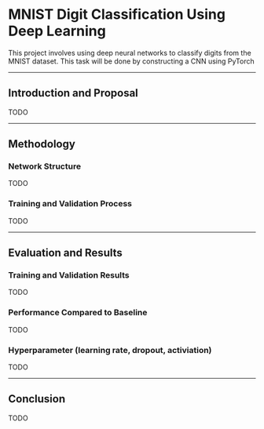 # MNIST Digit Classification Using Deep Learning

This project involves using deep neural networks to classify digits from the MNIST dataset. This task will be done by constructing a CNN using PyTorch

-----------------
## Introduction and Proposal
TODO

-----------------
## Methodology

### Network Structure
TODO

### Training and Validation Process
TODO

-----------------
## Evaluation and Results

### Training and Validation Results
TODO

### Performance Compared to Baseline
TODO

### Hyperparameter (learning rate, dropout, activiation)
TODO

-----------------
## Conclusion
TODO